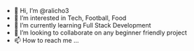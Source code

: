 - 👋 Hi, I’m @ralicho3
- 👀 I’m interested in Tech, Football, Food
- 🌱 I’m currently learning Full Stack Development
- 💞️ I’m looking to collaborate on any beginner friendly project
- 📫 How to reach me ...

<!---
ralicho3/ralicho3 is a ✨ special ✨ repository because its `README.md` (this file) appears on your GitHub profile.
You can click the Preview link to take a look at your changes.
--->
